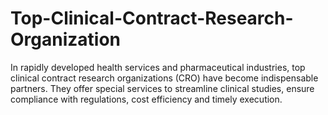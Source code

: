 # Top-Clinical-Contract-Research-Organization
In rapidly developed health services and pharmaceutical industries, top clinical contract research organizations (CRO) have become indispensable partners. They offer special services to streamline clinical studies, ensure compliance with regulations, cost efficiency and timely execution.
